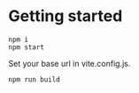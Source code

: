 # Getting started

```
npm i
npm start
```

Set your base url in vite.config.js.

```
npm run build
```
